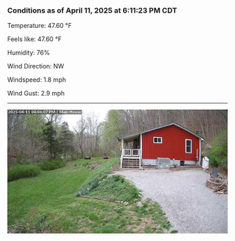 ### Conditions as of April 11, 2025 at 6:11:23 PM CDT 

Temperature: 47.60 &deg;F

Feels like: 47.60 &deg;F

Humidity: 76%

Wind Direction: NW

Windspeed: 1.8 mph

Wind Gust: 2.9 mph

---

<img src="./images/latest.jpeg"/>

